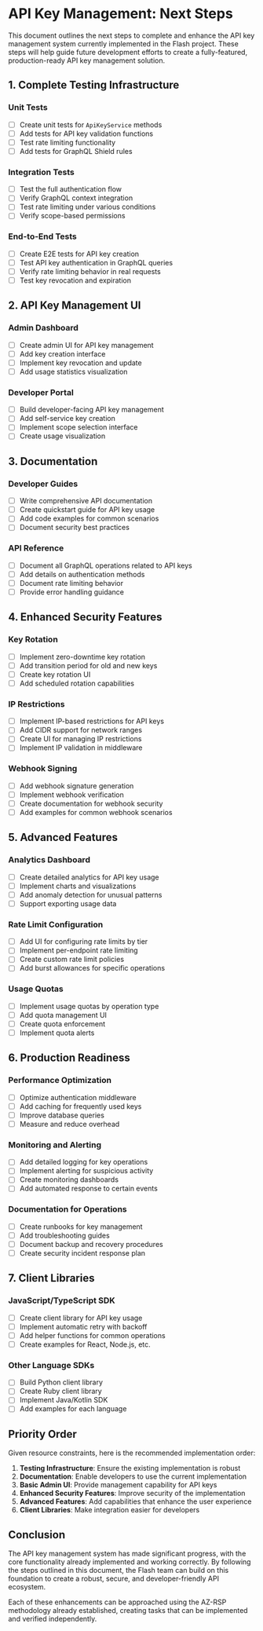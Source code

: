 # API Key Management: Next Steps

This document outlines the next steps to complete and enhance the API key management system currently implemented in the Flash project. These steps will help guide future development efforts to create a fully-featured, production-ready API key management solution.

## 1. Complete Testing Infrastructure

### Unit Tests
- [ ] Create unit tests for `ApiKeyService` methods
- [ ] Add tests for API key validation functions
- [ ] Test rate limiting functionality
- [ ] Add tests for GraphQL Shield rules

### Integration Tests
- [ ] Test the full authentication flow
- [ ] Verify GraphQL context integration
- [ ] Test rate limiting under various conditions
- [ ] Verify scope-based permissions

### End-to-End Tests
- [ ] Create E2E tests for API key creation
- [ ] Test API key authentication in GraphQL queries
- [ ] Verify rate limiting behavior in real requests
- [ ] Test key revocation and expiration

## 2. API Key Management UI

### Admin Dashboard
- [ ] Create admin UI for API key management
- [ ] Add key creation interface
- [ ] Implement key revocation and update
- [ ] Add usage statistics visualization

### Developer Portal
- [ ] Build developer-facing API key management
- [ ] Add self-service key creation
- [ ] Implement scope selection interface
- [ ] Create usage visualization

## 3. Documentation

### Developer Guides
- [ ] Write comprehensive API documentation
- [ ] Create quickstart guide for API key usage
- [ ] Add code examples for common scenarios
- [ ] Document security best practices

### API Reference
- [ ] Document all GraphQL operations related to API keys
- [ ] Add details on authentication methods
- [ ] Document rate limiting behavior
- [ ] Provide error handling guidance

## 4. Enhanced Security Features

### Key Rotation
- [ ] Implement zero-downtime key rotation
- [ ] Add transition period for old and new keys
- [ ] Create key rotation UI
- [ ] Add scheduled rotation capabilities

### IP Restrictions
- [ ] Implement IP-based restrictions for API keys
- [ ] Add CIDR support for network ranges
- [ ] Create UI for managing IP restrictions
- [ ] Implement IP validation in middleware

### Webhook Signing
- [ ] Add webhook signature generation
- [ ] Implement webhook verification
- [ ] Create documentation for webhook security
- [ ] Add examples for common webhook scenarios

## 5. Advanced Features

### Analytics Dashboard
- [ ] Create detailed analytics for API key usage
- [ ] Implement charts and visualizations
- [ ] Add anomaly detection for unusual patterns
- [ ] Support exporting usage data

### Rate Limit Configuration
- [ ] Add UI for configuring rate limits by tier
- [ ] Implement per-endpoint rate limiting
- [ ] Create custom rate limit policies
- [ ] Add burst allowances for specific operations

### Usage Quotas
- [ ] Implement usage quotas by operation type
- [ ] Add quota management UI
- [ ] Create quota enforcement
- [ ] Implement quota alerts

## 6. Production Readiness

### Performance Optimization
- [ ] Optimize authentication middleware
- [ ] Add caching for frequently used keys
- [ ] Improve database queries
- [ ] Measure and reduce overhead

### Monitoring and Alerting
- [ ] Add detailed logging for key operations
- [ ] Implement alerting for suspicious activity
- [ ] Create monitoring dashboards
- [ ] Add automated response to certain events

### Documentation for Operations
- [ ] Create runbooks for key management
- [ ] Add troubleshooting guides
- [ ] Document backup and recovery procedures
- [ ] Create security incident response plan

## 7. Client Libraries

### JavaScript/TypeScript SDK
- [ ] Create client library for API key usage
- [ ] Implement automatic retry with backoff
- [ ] Add helper functions for common operations
- [ ] Create examples for React, Node.js, etc.

### Other Language SDKs
- [ ] Build Python client library
- [ ] Create Ruby client library
- [ ] Implement Java/Kotlin SDK
- [ ] Add examples for each language

## Priority Order

Given resource constraints, here is the recommended implementation order:

1. **Testing Infrastructure**: Ensure the existing implementation is robust
2. **Documentation**: Enable developers to use the current implementation
3. **Basic Admin UI**: Provide management capability for API keys
4. **Enhanced Security Features**: Improve security of the implementation
5. **Advanced Features**: Add capabilities that enhance the user experience
6. **Client Libraries**: Make integration easier for developers

## Conclusion

The API key management system has made significant progress, with the core functionality already implemented and working correctly. By following the steps outlined in this document, the Flash team can build on this foundation to create a robust, secure, and developer-friendly API ecosystem.

Each of these enhancements can be approached using the AZ-RSP methodology already established, creating tasks that can be implemented and verified independently.